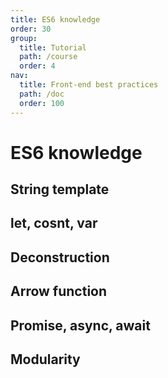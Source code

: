 ```yaml
---
title: ES6 knowledge
order: 30
group:
  title: Tutorial
  path: /course
  order: 4
nav:
  title: Front-end best practices
  path: /doc
  order: 100
---
```


# ES6 knowledge

## String template

## let, cosnt, var

## Deconstruction

## Arrow function

## Promise, async, await

## Modularity

